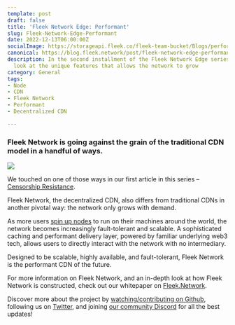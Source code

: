 ```yaml
---
template: post
draft: false
title: 'Fleek Network Edge: Performant'
slug: Fleek-Network-Edge-Performant
date: 2022-12-13T06:00:00Z
socialImage: https://storageapi.fleek.co/fleek-team-bucket/Blogs/performant.jpg
canonical: https://blog.fleek.network/post/fleek-network-edge-performant/
description: In the second installment of the Fleek Network Edge series, we take a
  look at the unique features that allows the network to grow
category: General
tags:
- Node
- CDN
- Fleek Network
- Performant
- Decentralized CDN

---
```

### Fleek Network is going against the grain of the traditional CDN model in a handful of ways.

![](https://storageapi.fleek.co/fleek-team-bucket/Blogs/performant.jpg)

We touched on one of those ways in our first article in this series – [Censorship Resistance](https://blog.fleek.co/posts/Fleek-Network-Edge-Censorship-Resistance).

Fleek Network, the decentralized CDN, also differs from traditional CDNs in another pivotal way: the network only grows with demand.

As more users [spin up nodes](https://blog.fleek.co/posts/fleek-network-getting-started-guide) to run on their machines around the world, the network becomes increasingly fault-tolerant and scalable. A sophisticated caching and performant delivery layer, powered by familiar underlying web3 tech, allows users to directly interact with the network with no intermediary.

Designed to be scalable, highly available, and fault-tolerant, Fleek Network is the performant CDN of the future.

For more information on Fleek Network, and an in-depth look at how Fleek Network is constructed, check out our whitepaper on [Fleek.Network](https://fleek.network/).

Discover more about the project by [watching/contributing on Github](https://github.com/fleek-network/ursa), following us on [Twitter](https://twitter.com/fleek_net), and joining [our community Discord](https://discord.gg/fleek) for all the best updates!
